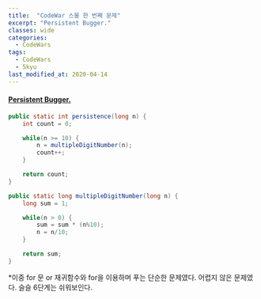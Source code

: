 ```yaml
---
title:  "CodeWar 스물 한 번째 문제"
excerpt: "Persistent Bugger."
classes: wide
categories:
  - CodeWars
tags:
  - CodeWars
  - 5kyu
last_modified_at: 2020-04-14
---
```


#### [Persistent Bugger.](https://www.codewars.com/kata/55bf01e5a717a0d57e0000ec)

```java
public static int persistence(long n) {
    int count = 0;

    while(n >= 10) {			
        n = multipleDigitNumber(n);
        count++;
    }

    return count;
}

public static long multipleDigitNumber(long n) {
    long sum = 1;

    while(n > 0) {
        sum = sum * (n%10);
        n = n/10;
    }

    return sum;
}
```

*이중 for 문 or 재귀함수와 for을 이용하며 푸는 단순한 문제였다. 어렵지 않은 문제였다. 슬슬 6단계는 쉬워보인다.